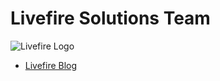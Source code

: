 # Livefire Solutions Team

![Livefire Logo](.github/profile/Livefire-Logo.png)

- [Livefire Blog](https://livefire.solutions)
